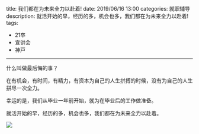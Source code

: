 title: 我们都在为未来全力以赴着!
date: 2019/06/16 13:00
categories: 就职辅导
description: 就活开始的早，经历的多，机会也多，我们都在为未来全力以赴着!
tags:
- 21卒
- 宣讲会
- 神戸

---

什么叫做最后悔的事？

在有机会，有时间，有精力，有资本为自己的人生拼搏的时候，没有为自己的人生拼尽一次全力。

幸运的是，我们从毕业一年前开始，就为在毕业后的工作做准备。

就活开始的早，经历的多，机会也多，我们都在为未来全力以赴着。

![](http://wx4.sinaimg.cn/mw690/a9a40e85gy1g4yj60uz7jj20zk0m8ajo.jpg)